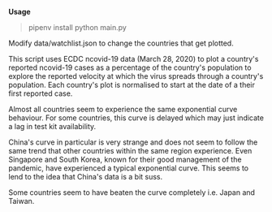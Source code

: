 **Usage**
> pipenv install
> python main.py

Modify data/watchlist.json to change the countries that get plotted.

This script uses ECDC ncovid-19 data (March 28, 2020) to plot a country's reported ncovid-19 cases as a percentage of the country's population to explore the reported velocity at which the virus spreads through a country's population. Each country's plot is normalised to start at the date of a their first reported case.

Almost all countries seem to experience the same exponential curve behaviour. For some countries, this curve is delayed which may just indicate a lag in test kit availability.

China's curve in particular is very strange and does not seem to follow the same trend that other countries within the same region experience. Even Singapore and South Korea, known for their good management of the pandemic, have experienced a typical exponential curve. This seems to lend to the idea that China's data is a bit suss.

Some countries seem to have beaten the curve completely i.e. Japan and Taiwan.
